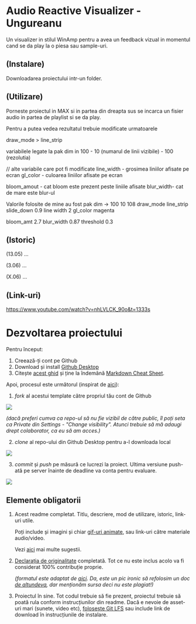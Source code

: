 # Audio Reactive Visualizer  - Ungureanu
Un visualizer in stilul WinAmp pentru a avea un feedback vizual in momentul cand se da play la o piesa
sau sample-uri.

## (Instalare)
Downloadarea proiectului intr-un folder.


## (Utilizare)
Porneste proiectul in MAX
si in partea din dreapta sus se incarca un fisier audio in partea de playlist si se da play.

Pentru a putea vedea rezultatul trebuie modificate urmatoarele

draw_mode > line_strip

variabilele legate la pak dim in
100 - 10 (numarul de linii vizibile) - 100 (rezolutia)

//
alte variabile care pot fi modificate
line_width - grosimea liniilor afisate pe ecran
gl_color - culoarea liniilor afisate pe ecran

bloom_amout - cat bloom este prezent peste liniile afisate
blur_width- cat de mare este blur-ul 

Valorile folosite de mine au fost
pak dim -> 100 10 108
draw_mode line_strip
slide_down 0.9
line width 2 
gl_color magenta

bloom_amt 2.7
blur_width 0.87
threshold 0.3

## (Istoric)

(13.05) ...

(3.06) ...

(X.06) ...

## (Link-uri)
https://www.youtube.com/watch?v=nhLVLCK_90o&t=1333s

# Dezvoltarea proiectului

Pentru început:

1. Creează-ți cont pe Github
2. Download și install [Github Desktop](https://desktop.github.com/)
3. Citește [acest ghid](https://charlesmartin.com.au/blog/2020/08/09/student-project-repository) și ține la îndemână [Markdown Cheat Sheet](https://www.markdownguide.org/cheat-sheet).

Apoi, procesul este următorul (inspirat de [aici](https://cs.anu.edu.au/courses/comp1720/deliverables/05-major-project/#submission-process)):

1. *fork* al acestui template către propriul tău cont de Github

![](assets/fork.gif)

_(dacă preferi cumva ca repo-ul să nu fie vizibil de către public, îl poți seta ca Private din Settings - "Change visibility". Atunci trebuie să mă adaugi drept colaborator, ca eu să am acces.)_

2. *clone* al repo-ului din Github Desktop pentru a-l downloada local

![](assets/clone.gif)

3. *commit* și *push* pe măsură ce lucrezi la proiect. Ultima versiune push-ată pe server înainte de deadline va conta pentru evaluare.

![](assets/commit.gif)

## Elemente obligatorii

1. Acest readme completat. Titlu, descriere, mod de utilizare, istoric, link-uri utile.

   Poți include și imagini și chiar [gif-uri animate](https://www.screentogif.com/), sau link-uri către materiale audio/video.
   
   Vezi [aici](https://charlesmartin.com.au/blog/2020/08/09/student-project-repository) mai multe sugestii.

2. [Declarația de originalitate](statement-of-originality.yml) completată. Tot ce nu este inclus acolo va fi considerat 100% contribuție proprie.

    *(formatul este adaptat de [aici](https://gitlab.cecs.anu.edu.au/comp1720/2018/comp1720-2018-major-project/-/blob/master/statement-of-originality.yml). Da, este un pic ironic să refolosim un doc [de altundeva](https://cs.anu.edu.au/courses/comp1720/resources/faq/#how-do-i-fill-out-my-statement-of-originality), dar menționăm sursa deci nu este plagiat!)*

3. Proiectul în sine. Tot codul trebuie să fie prezent, proiectul trebuie să poată rula conform instrucțiunilor din readme. Dacă e nevoie de asset-uri mari (sunete, video etc), [folosește Git LFS](https://git-lfs.github.com/) sau include link de download în instrucțiunile de instalare.

